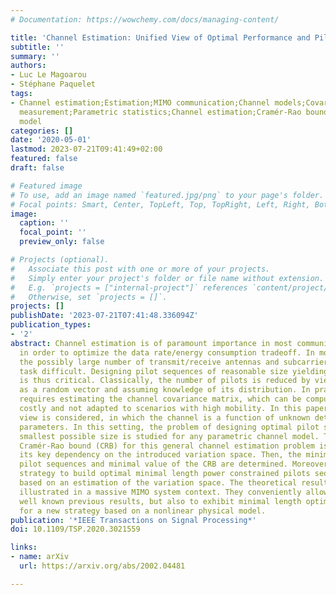 ```yaml
---
# Documentation: https://wowchemy.com/docs/managing-content/

title: 'Channel Estimation: Unified View of Optimal Performance and Pilot Sequences'
subtitle: ''
summary: ''
authors:
- Luc Le Magoarou
- Stéphane Paquelet
tags:
- Channel estimation;Estimation;MIMO communication;Channel models;Covariance matrices;Noise
  measurement;Parametric statistics;Channel estimation;Cramér-Rao bound;parametric
  model
categories: []
date: '2020-05-01'
lastmod: 2023-07-21T09:41:49+02:00
featured: false
draft: false

# Featured image
# To use, add an image named `featured.jpg/png` to your page's folder.
# Focal points: Smart, Center, TopLeft, Top, TopRight, Left, Right, BottomLeft, Bottom, BottomRight.
image:
  caption: ''
  focal_point: ''
  preview_only: false

# Projects (optional).
#   Associate this post with one or more of your projects.
#   Simply enter your project's folder or file name without extension.
#   E.g. `projects = ["internal-project"]` references `content/project/deep-learning/index.md`.
#   Otherwise, set `projects = []`.
projects: []
publishDate: '2023-07-21T07:41:48.336094Z'
publication_types:
- '2'
abstract: Channel estimation is of paramount importance in most communication systems
  in order to optimize the data rate/energy consumption tradeoff. In modern systems,
  the possibly large number of transmit/receive antennas and subcarriers makes this
  task difficult. Designing pilot sequences of reasonable size yielding good performance
  is thus critical. Classically, the number of pilots is reduced by viewing the channel
  as a random vector and assuming knowledge of its distribution. In practice, this
  requires estimating the channel covariance matrix, which can be computationally
  costly and not adapted to scenarios with high mobility. In this paper, an alternative
  view is considered, in which the channel is a function of unknown deterministic
  parameters. In this setting, the problem of designing optimal pilot sequences of
  smallest possible size is studied for any parametric channel model. To do so, the
  Cramér-Rao bound (CRB) for this general channel estimation problem is given, highlighting
  its key dependency on the introduced variation space. Then, the minimal size of
  pilot sequences and minimal value of the CRB are determined. Moreover, a general
  strategy to build optimal minimal length power constrained pilots sequences is given,
  based on an estimation of the variation space. The theoretical results are finally
  illustrated in a massive MIMO system context. They conveniently allow to retrieve
  well known previous results, but also to exhibit minimal length optimal pilot sequences
  for a new strategy based on a nonlinear physical model.
publication: '*IEEE Transactions on Signal Processing*'
doi: 10.1109/TSP.2020.3021559

links:
- name: arXiv
  url: https://arxiv.org/abs/2002.04481

---
```

